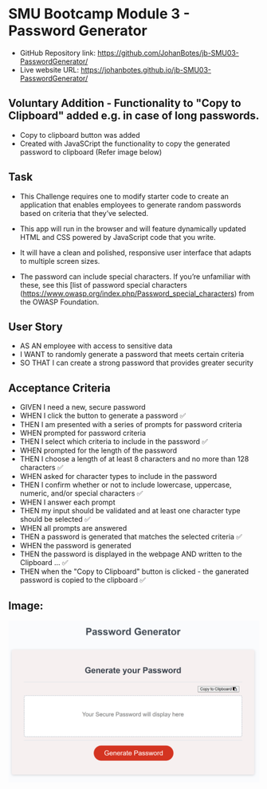 # SMU Bootcamp Module 3 - Password Generator

- GitHub Repository link:  https://github.com/JohanBotes/jb-SMU03-PasswordGenerator/
- Live website URL: https://johanbotes.github.io/jb-SMU03-PasswordGenerator/


## Voluntary Addition - Functionality to "Copy to Clipboard" added e.g. in case of long passwords.

- Copy to clipboard button was added
- Created with JavaSCript the functionality to copy the generated password to clipboard (Refer image below)

## Task

- This Challenge requires one to modify starter code to create an application that enables employees to generate random passwords based on criteria that they’ve selected. 
- This app will run in the browser and will feature dynamically updated HTML and CSS powered by JavaScript code that you write. 
- It will have a clean and polished, responsive user interface that adapts to multiple screen sizes.

- The password can include special characters. If you’re unfamiliar with these, see this [list of password special characters (https://www.owasp.org/index.php/Password_special_characters) from the OWASP Foundation.

## User Story

- AS AN employee with access to sensitive data
- I WANT to randomly generate a password that meets certain criteria
- SO THAT I can create a strong password that provides greater security

## Acceptance Criteria

- GIVEN I need a new, secure password
- WHEN I click the button to generate a password   ✅
- THEN I am presented with a series of prompts for password criteria
- WHEN prompted for password criteria
- THEN I select which criteria to include in the password   ✅
- WHEN prompted for the length of the password
- THEN I choose a length of at least 8 characters and no more than 128 characters   ✅
- WHEN asked for character types to include in the password
- THEN I confirm whether or not to include lowercase, uppercase, numeric, and/or special characters   ✅
- WHEN I answer each prompt
- THEN my input should be validated and at least one character type should be selected   ✅
- WHEN all prompts are answered
- THEN a password is generated that matches the selected criteria   ✅
- WHEN the password is generated
- THEN the password is displayed in the webpage AND written to the Clipboard ... ✅
- THEN when the "Copy to Clipboard" button is clicked - the ganerated password is copied to the clipboard  ✅

## Image:

![The Password Generator application displays a red button to "Generate Password".](https://github.com/JohanBotes/jb-SMU03-PasswordGenerator/blob/main/Password%20Generator.png)


